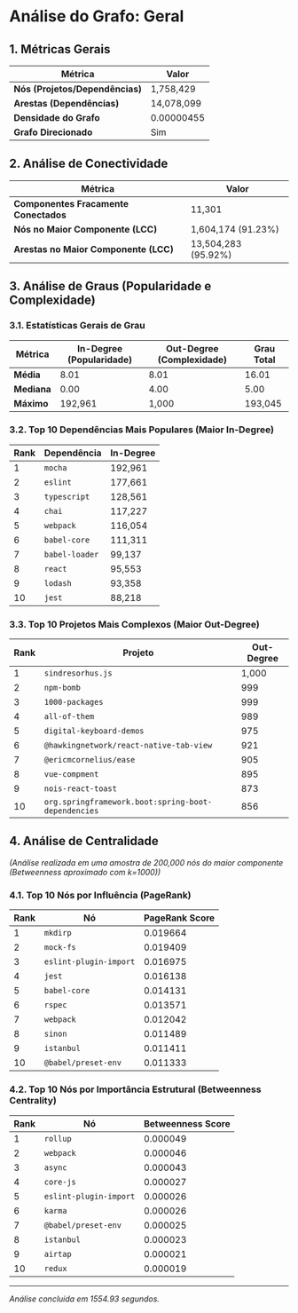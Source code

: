 # Análise do Grafo: Geral

## 1. Métricas Gerais
| Métrica | Valor |
|---|---|
| **Nós (Projetos/Dependências)** | 1,758,429 |
| **Arestas (Dependências)** | 14,078,099 |
| **Densidade do Grafo** | 0.00000455 |
| **Grafo Direcionado** | Sim |

## 2. Análise de Conectividade
| Métrica | Valor |
|---|---|
| **Componentes Fracamente Conectados** | 11,301 |
| **Nós no Maior Componente (LCC)** | 1,604,174 (91.23%) |
| **Arestas no Maior Componente (LCC)** | 13,504,283 (95.92%) |

## 3. Análise de Graus (Popularidade e Complexidade)
### 3.1. Estatísticas Gerais de Grau
| Métrica | In-Degree (Popularidade) | Out-Degree (Complexidade) | Grau Total |
|---|---|---|---|
| **Média** | 8.01 | 8.01 | 16.01 |
| **Mediana** | 0.00 | 4.00 | 5.00 |
| **Máximo** | 192,961 | 1,000 | 193,045 |

### 3.2. Top 10 Dependências Mais Populares (Maior In-Degree)
| Rank | Dependência | In-Degree |
|---|---|---|
| 1 | `mocha` | 192,961 |
| 2 | `eslint` | 177,661 |
| 3 | `typescript` | 128,561 |
| 4 | `chai` | 117,227 |
| 5 | `webpack` | 116,054 |
| 6 | `babel-core` | 111,311 |
| 7 | `babel-loader` | 99,137 |
| 8 | `react` | 95,553 |
| 9 | `lodash` | 93,358 |
| 10 | `jest` | 88,218 |

### 3.3. Top 10 Projetos Mais Complexos (Maior Out-Degree)
| Rank | Projeto | Out-Degree |
|---|---|---|
| 1 | `sindresorhus.js` | 1,000 |
| 2 | `npm-bomb` | 999 |
| 3 | `1000-packages` | 999 |
| 4 | `all-of-them` | 989 |
| 5 | `digital-keyboard-demos` | 975 |
| 6 | `@hawkingnetwork/react-native-tab-view` | 921 |
| 7 | `@ericmcornelius/ease` | 905 |
| 8 | `vue-compment` | 895 |
| 9 | `nois-react-toast` | 873 |
| 10 | `org.springframework.boot:spring-boot-dependencies` | 856 |

## 4. Análise de Centralidade
_(Análise realizada em uma amostra de 200,000 nós do maior componente (Betweenness aproximado com k=1000))_

### 4.1. Top 10 Nós por Influência (PageRank)
| Rank | Nó | PageRank Score |
|---|---|---|
| 1 | `mkdirp` | 0.019664 |
| 2 | `mock-fs` | 0.019409 |
| 3 | `eslint-plugin-import` | 0.016975 |
| 4 | `jest` | 0.016138 |
| 5 | `babel-core` | 0.014131 |
| 6 | `rspec` | 0.013571 |
| 7 | `webpack` | 0.012042 |
| 8 | `sinon` | 0.011489 |
| 9 | `istanbul` | 0.011411 |
| 10 | `@babel/preset-env` | 0.011333 |

### 4.2. Top 10 Nós por Importância Estrutural (Betweenness Centrality)
| Rank | Nó | Betweenness Score |
|---|---|---|
| 1 | `rollup` | 0.000049 |
| 2 | `webpack` | 0.000046 |
| 3 | `async` | 0.000043 |
| 4 | `core-js` | 0.000027 |
| 5 | `eslint-plugin-import` | 0.000026 |
| 6 | `karma` | 0.000026 |
| 7 | `@babel/preset-env` | 0.000025 |
| 8 | `istanbul` | 0.000023 |
| 9 | `airtap` | 0.000021 |
| 10 | `redux` | 0.000019 |

---
*Análise concluída em 1554.93 segundos.*

